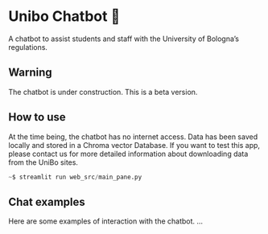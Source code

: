 # Unibo Chatbot :robot:
A chatbot to assist students and staff with the University of Bologna’s regulations.

## Warning
The chatbot is under construction. This is a beta version.

## How to use
At the time being, the chatbot has no internet access. Data has been saved locally and stored in a Chroma vector Database. If you want to test this app, please contact us for more detailed information about downloading data from the UniBo sites.

```Python
~$ streamlit run web_src/main_pane.py
```

## Chat examples
Here are some examples of interaction with the chatbot.
...
